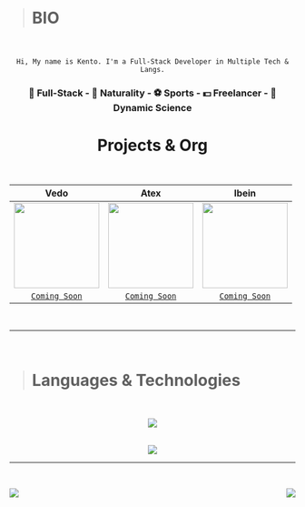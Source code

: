 &nbsp;

> # BIO

<br>
<br>

<div align="center">
  <code>Hi, My name is Kento. I'm a Full-Stack Developer in Multiple Tech & Langs.</code>
  <h3> 🧪 Full-Stack - 🌱 Naturality - ⚽ Sports - 💵 Freelancer - 🚀 Dynamic Science </h3>
</div>

<h1 align="center"> Projects & Org </h1>

<br>

<div align="center">

| Vedo | Atex | Ibein |
| :---: | :---: | :---: | 
| <img align="center" src="https://cdn.discordapp.com/attachments/907045262269227029/972616384511107072/PicsArt_05-07-06.49.48.png" width="150px" height="150px" /> | <img align="center" src="https://cdn.discordapp.com/attachments/803130523664515102/993303938164080690/6c65b3ed3c0d97a469d0be71037d5a5d.gif" width="150px" height="150px" /> | <img align="center" src="https://cdn.discordapp.com/attachments/803130523664515102/993303938164080690/6c65b3ed3c0d97a469d0be71037d5a5d.gif" width="150px" height="150px" /> |
| <a href="/" target="_blank"> <code align="center">Coming Soon</code> </a> | <a href="/" target="_blank"> <code align="center">Coming Soon</code> </a> | <a href="/" target="_blank"> <code align="center">Coming Soon</code> </a> |

</div>

&nbsp;

---


&nbsp;

> # Languages & Technologies

&nbsp;

<p align="center">
  <img src="https://skillicons.dev/icons?i=git,laravel,cpp,cs,cloudflare,bash,mongodb,heroku,react,tailwindcss,python,electron,mysql,nodejs,html,css,js,java,ruby,netlify,dart,tensorflow,php,golang,rust,vscode,alpinejs,linux,autocad,jquery,elixir,rails,flutter,redis,c,vim" />
</p>

<br>

<div align="center">
  <img align="center" src="https://github-profile-trophy.vercel.app/?username=Kentomii&theme=discord&margin-w=15&column=7" />
</div>

---
&nbsp;

<div>
  <img align="left" src="https://views.whatilearened.today/views/github/Kentomii/verma-anushka.svg">
  <img align="right" src="https://img.shields.io/badge/Gracias%20por%20visitarme%20Negro-!-1EAEDB.svg">
</div>
